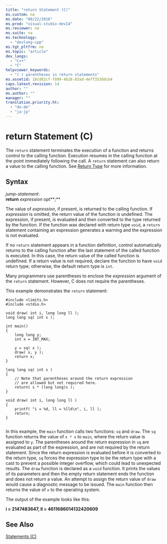 ```yaml
---
title: "return Statement (C)"
ms.custom: na
ms.date: "09/22/2016"
ms.prod: "visual-studio-dev14"
ms.reviewer: na
ms.suite: na
ms.technology: 
  - "devlang-cpp"
ms.tgt_pltfrm: na
ms.topic: "article"
dev_langs: 
  - "C++"
  - "C"
helpviewer_keywords: 
  - "( ) parentheses in return statements"
ms.assetid: 18cd82cf-f899-4b28-83ad-4eff353ddcb4
caps.latest.revision: 14
author: ""
ms.author: ""
manager: ""
translation.priority.ht: 
  - "de-de"
  - "ja-jp"
---
```

# return Statement (C)
The `return` statement terminates the execution of a function and returns control to the calling function. Execution resumes in the calling function at the point immediately following the call. A `return` statement can also return a value to the calling function. See [Return Type](../vs140/return-type.md) for more information.  
  
## Syntax  
 *jump-statement*:  
 **return**  *expression* opt**;**  
  
 The value of *expression*, if present, is returned to the calling function. If *expression* is omitted, the return value of the function is undefined. The expression, if present, is evaluated and then converted to the type returned by the function. If the function was declared with return type `void`, a `return` statement containing an expression generates a warning and the expression is not evaluated.  
  
 If no `return` statement appears in a function definition, control automatically returns to the calling function after the last statement of the called function is executed. In this case, the return value of the called function is undefined. If a return value is not required, declare the function to have `void` return type; otherwise, the default return type is `int`.  
  
 Many programmers use parentheses to enclose the *expression* argument of the `return` statement. However, C does not require the parentheses.  
  
 This example demonstrates the `return` statement:  
  
```  
#include <limits.h>  
#include <stdio.h>  
  
void draw( int i, long long ll );  
long long sq( int s );  
  
int main()  
{  
    long long y;  
    int x = INT_MAX;  
  
    y = sq( x );  
    draw( x, y );  
    return x;  
}  
  
long long sq( int s )  
{  
    // Note that parentheses around the return expression   
    // are allowed but not required here.  
    return( s * (long long)s );  
}  
  
void draw( int i, long long ll )  
{  
    printf( "i = %d, ll = %lld\n", i, ll );  
    return;  
}  
  
```  
  
 In this example, the `main` function calls two functions: `sq` and `draw`. The `sq` function returns the value of `x * x` to `main`, where the return value is assigned to `y`. The parentheses around the return expression in `sq` are evaluated as part of the expression, and are not required by the return statement. Since the return expression is evaluated before it is converted to the return type, `sq` forces the expression type to be the return type with a cast to prevent a possible integer overflow, which could lead to unexpected results. The `draw` function is declared as a `void` function. It prints the values of its parameters and then the empty return statement ends the function and does not return a value. An attempt to assign the return value of `draw` would cause a diagnostic message to be issued. The `main` function then returns the value of `x` to the operating system.  
  
 The output of the example looks like this:  
  
 **i = 2147483647, ll = 4611686014132420609**   
## See Also  
 [Statements (C)](../vs140/statements--c-.md)